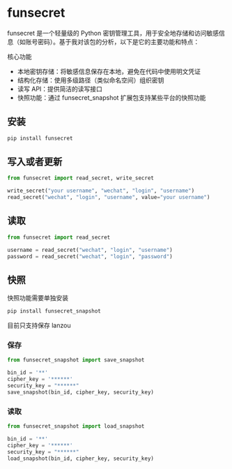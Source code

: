 # funsecret

funsecret 是一个轻量级的 Python 密钥管理工具，用于安全地存储和访问敏感信息（如账号密码）。基于我对该包的分析，以下是它的主要功能和特点：

核心功能
* 本地密钥存储：将敏感信息保存在本地，避免在代码中使用明文凭证
* 结构化存储：使用多级路径（类似命名空间）组织密钥
* 读写 API：提供简洁的读写接口
* 快照功能：通过 funsecret_snapshot 扩展包支持某些平台的快照功能


## 安装

```bash
pip install funsecret
```

## 写入或者更新

```python
from funsecret import read_secret, write_secret

write_secret("your username", "wechat", "login", "username")
read_secret("wechat", "login", "username", value="your username")
```

## 读取

```python
from funsecret import read_secret

username = read_secret("wechat", "login", "username")
password = read_secret("wechat", "login", "password")
```

## 快照

快照功能需要单独安装

```bash
pip install funsecret_snapshot
```

目前只支持保存 lanzou

### 保存

```python
from funsecret_snapshot import save_snapshot

bin_id = '**'
cipher_key = '******'
security_key = "******"
save_snapshot(bin_id, cipher_key, security_key)
```

### 读取

```python
from funsecret_snapshot import load_snapshot

bin_id = '**'
cipher_key = '******'
security_key = "******"
load_snapshot(bin_id, cipher_key, security_key)
```

